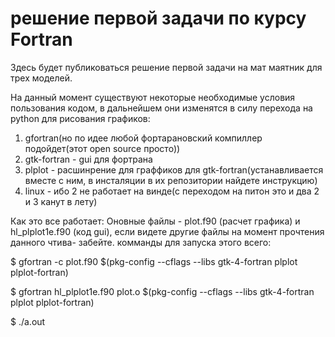 # решение первой задачи по курсу Fortran
Здесь будет публиковаться решение первой задачи на мат маятник для трех моделей.

На данный момент существуют некоторые необходимые условия пользования кодом, в дальнейшем они изменятся в силу перехода на python для рисования графиков:
1) gfortran(но по идее любой фортарановский компиллер подойдет(этот open source просто))
2) gtk-fortran - gui для фортрана
3) plplot - расшинрение для граффиков для gtk-fortran(устанавливается вместе с ним, в инсталяции в их репозитории найдете инструкцию)
4) linux - ибо 2 не работает на винде(с переходом на питон это и два 2 и 3 канут в лету)

Как это все работает: Оновные файлы - plot.f90 (расчет графика) и hl_plplot1e.f90 (код gui), если видете другие файлы на момент прочтения данного чтива- забейте.
комманды для запуска этого всего:

$ gfortran -c plot.f90 $(pkg-config --cflags --libs gtk-4-fortran plplot plplot-fortran)

$ gfortran hl_plplot1e.f90 plot.o $(pkg-config --cflags --libs gtk-4-fortran plplot plplot-fortran)

$ ./a.out
